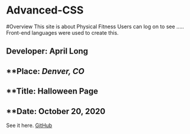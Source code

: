 # Advanced-CSS

#Overview 
This site is about Physical Fitness Users can log on to see ..... Front-end languages were used to create this. 

## **Developer:** April Long
## **Place: *Denver, CO*
## **Title: Halloween Page 
## **Date: October 20, 2020


See it here.
[GitHub](ApVen77/Advanced-CSS/)





